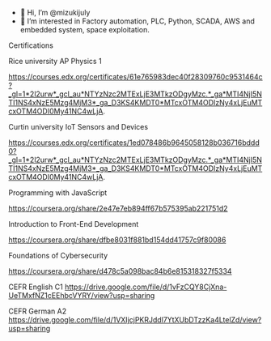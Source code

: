 - 👋 Hi, I’m @mizukijuly
- 👀 I’m interested in Factory automation, PLC, Python, SCADA, AWS and embedded system, space exploitation.

Certifications

Rice university AP Physics 1


https://courses.edx.org/certificates/61e765983dec40f28309760c9531464c?_gl=1*2l2urw*_gcl_au*NTYzNzc2MTExLjE3MTkzODgyMzc.*_ga*MTI4NjI5NTI1NS4xNzE5Mzg4MjM3*_ga_D3KS4KMDT0*MTcxOTM4ODIzNy4xLjEuMTcxOTM4ODI0My41NC4wLjA.

Curtin university IoT Sensors and Devices


https://courses.edx.org/certificates/1ed078486b9645058128b036716bddd0?_gl=1*2l2urw*_gcl_au*NTYzNzc2MTExLjE3MTkzODgyMzc.*_ga*MTI4NjI5NTI1NS4xNzE5Mzg4MjM3*_ga_D3KS4KMDT0*MTcxOTM4ODIzNy4xLjEuMTcxOTM4ODI0My41NC4wLjA.

Programming with JavaScript

https://coursera.org/share/2e47e7eb894ff67b575395ab221751d2

Introduction to Front-End Development

https://coursera.org/share/dfbe8031f881bd154dd41757c9f80086

Foundations of Cybersecurity

https://coursera.org/share/d478c5a098bac84b6e815318327f5334

CEFR English C1
https://drive.google.com/file/d/1vFzCQY8CjXna-UeTMxfNZ1cEEhbcVYRY/view?usp=sharing

CEFR German A2
https://drive.google.com/file/d/1VXIjcjPKRJddl7YtXUbDTzzKa4LtelZd/view?usp=sharing
